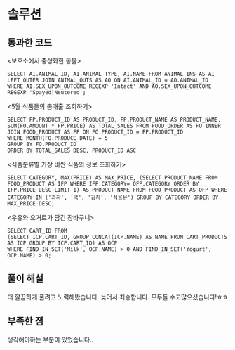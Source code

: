 # 솔루션

## 통과한 코드

<보호소에서 중성화한 동물>

```mysql
SELECT AI.ANIMAL_ID, AI.ANIMAL_TYPE, AI.NAME FROM ANIMAL_INS AS AI 
LEFT OUTER JOIN ANIMAL_OUTS AS AO ON AI.ANIMAL_ID = AO.ANIMAL_ID
WHERE AI.SEX_UPON_OUTCOME REGEXP 'Intact' AND AO.SEX_UPON_OUTCOME REGEXP 'Spayed|Neutered';
```

<5월 식품들의 총매출 조회하기>

```mysql
SELECT FP.PRODUCT_ID AS PRODUCT_ID, FP.PRODUCT_NAME AS PRODUCT_NAME, SUM(FO.AMOUNT * FP.PRICE) AS TOTAL_SALES FROM FOOD_ORDER AS FO INNER JOIN FOOD_PRODUCT AS FP ON FO.PRODUCT_ID = FP.PRODUCT_ID
WHERE MONTH(FO.PRODUCE_DATE) = 5
GROUP BY FO.PRODUCT_ID
ORDER BY TOTAL_SALES DESC, PRODUCT_ID ASC 
```

<식품분류별 가장 비싼 식품의 정보 조회하기>

```mysql
SELECT CATEGORY, MAX(PRICE) AS MAX_PRICE, (SELECT PRODUCT_NAME FROM FOOD_PRODUCT AS IFP WHERE IFP.CATEGORY= OFP.CATEGORY ORDER BY IFP.PRICE DESC LIMIT 1) AS PRODUCT_NAME FROM FOOD_PRODUCT AS OFP WHERE CATEGORY IN ('과자', '국', '김치', '식용유') GROUP BY CATEGORY ORDER BY MAX_PRICE DESC;
```

<우유와 요거트가 담긴 장바구니>

```mysql
SELECT CART_ID FROM 
(SELECT ICP.CART_ID, GROUP_CONCAT(ICP.NAME) AS NAME FROM CART_PRODUCTS AS ICP GROUP BY ICP.CART_ID) AS OCP
WHERE FIND_IN_SET('Milk', OCP.NAME) > 0 AND FIND_IN_SET('Yogurt', OCP.NAME) > 0;
```

## 풀이 해설

더 깔끔하게 풀려고 노력해봤습니다.
늦어서 죄송합니다. 모두들 수고많으셨습니다!ㅎㅎ

## 부족한 점

생각해야하는 부분이 있었습니다..
